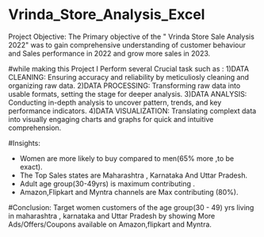 # Vrinda_Store_Analysis_Excel
Project Objective:
The Primary objective of the " Vrinda Store Sale Analysis 2022" was to gain comprehensive understanding of customer behaviour and Sales performance in 2022 and grow more sales in 2023.

#while making this Project I Perform several Crucial task such as :
1)DATA CLEANING: Ensuring accuracy and reliability by meticuliosly cleaning and organizing raw data.
2)DATA PROCESSING: Transforming raw data into usable formats, setting the stage for deeper analysis.
3)DATA ANALYSIS: Conducting in-depth analysis to uncover pattern, trends, and key performance indicators.
4)DATA VISUALIZATION: Translating complext data into visually engaging charts and graphs for quick and intuitive comprehension.

#Insights:
* Women are more likely to buy compared to men(65% more ,to be exact).
* The Top Sales states are Maharashtra , Karnataka  And Uttar Pradesh.
* Adult age group(30-49yrs) is maximum contributing .
* Amazon,Flipkart and Myntra  channels are Max contributing (80%).


#Conclusion:
Target women customers of the age group(30 - 49) yrs living in maharashtra , karnataka and Uttar Pradesh by showing More Ads/Offers/Coupons available on Amazon,flipkart and Myntra.
